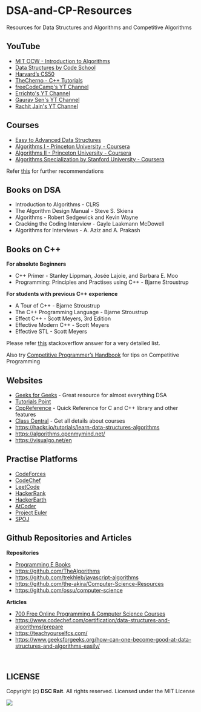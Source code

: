 # DSA-and-CP-Resources
Resources for Data Structures and Algorithms and Competitive Algorithms

## YouTube

* [MIT OCW - Introduction to Algorithms](https://www.youtube.com/playlist?list=PLUl4u3cNGP61Oq3tWYp6V_F-5jb5L2iHb)
* [Data Structures by Code School](https://www.youtube.com/playlist?list=PL2_aWCzGMAwI3W_JlcBbtYTwiQSsOTa6P)
* [Harvard’s CS50](https://youtu.be/e9Eds2Rc_x8)
* [TheCherno - C++ Tutorials](https://www.youtube.com/playlist?list=PLlrATfBNZ98dudnM48yfGUldqGD0S4FFb)
* [freeCodeCamp's YT Channel](https://www.youtube.com/channel/UC8butISFwT-Wl7EV0hUK0BQ)
* [Errichto's YT Channel](https://www.youtube.com/channel/UCBr_Fu6q9iHYQCh13jmpbrg)
* [Gaurav Sen's YT Channel](https://www.youtube.com/channel/UCRPMAqdtSgd0Ipeef7iFsKw)
* [Rachit Jain's YT Channel](https://www.youtube.com/channel/UC9fDC_eBh9e_bogw87DbGKQ)


## Courses

* [Easy to Advanced Data Structures](https://www.udemy.com/share/101r90AkQaeVpUQ3Q=/)
* [Algorithms I - Princeton University - Coursera](https://www.coursera.org/learn/algorithms-part1)
* [Algorithms II - Princeton University - Coursera](https://www.coursera.org/learn/algorithms-part2)
* [Algorithms Specialization by Stanford University - Coursera](https://www.coursera.org/specializations/algorithms)

Refer [this](https://www.freecodecamp.org/news/these-are-the-best-free-courses-to-learn-data-structures-and-algorithms-in-depth-4d52f0d6b35a/) for further recommendations

## Books on DSA

* Introduction to Algorithms - CLRS
* The Algorithm Design Manual - Steve S. Skiena
* Algorithms - Robert Sedgewick and Kevin Wayne
* Cracking the Coding Interview - Gayle Laakmann McDowell
* Algorithms for Interviews - A. Aziz and A. Prakash

## Books on C++

**For absolute Beginners**

* C++ Primer - Stanley Lippman, Josée Lajoie, and Barbara E. Moo
* Programming: Principles and Practises using C++ - Bjarne Stroustrup

**For students with previous C++ experience**

* A Tour of C++ - Bjarne Stroustrup
* The C++ Programming Language - Bjarne Stroustrup
* Effect C++ - Scott Meyers, 3rd Edition
* Effective Modern C++ - Scott Meyers
* Effective STL - Scott Meyers

Please refer [this](https://stackoverflow.com/questions/388242/the-definitive-c-book-guide-and-list) stackoverflow answer for a very detailed list.

Also try [Competitive Programmer’s Handbook](https://cses.fi/book.pdf) for tips on Competitive Programming


## Websites

* [Geeks for Geeks](https://www.geeksforgeeks.org/) - Great resource for almost everything DSA
* [Tutorials Point](https://www.tutorialspoint.com/data_structures_algorithms/index.htm)
* [CppReference](https://en.cppreference.com/w/) - Quick Reference for C and C++ library and other features
* [Class Central](https://www.classcentral.com/) - Get all details about courses
* https://hackr.io/tutorials/learn-data-structures-algorithms
* https://algorithms.openmymind.net/
* https://visualgo.net/en


## Practise Platforms

* [CodeForces](https://codeforces.com/)
* [CodeChef](https://www.codechef.com/)
* [LeetCode](https://leetcode.com/)
* [HackerRank](https://www.hackerrank.com/)
* [HackerEarth](https://www.hackerearth.com/)
* [AtCoder](https://www.hackerrank.com/)
* [Project Euler](https://projecteuler.net/)
* [SPOJ](https://www.spoj.com/)


## Github Repositories and Articles

**Repositories**

* [Programming E Books](https://github.com/trumpowen/All-Programming-E-Books-PDF)
* https://github.com/TheAlgorithms
* https://github.com/trekhleb/javascript-algorithms
* https://github.com/the-akira/Computer-Science-Resources
* https://github.com/ossu/computer-science

**Articles**

* [700 Free Online Programming & Computer Science Courses](https://www.freecodecamp.org/news/free-online-programming-cs-courses/)
* https://www.codechef.com/certification/data-structures-and-algorithms/prepare
* https://teachyourselfcs.com/
* https://www.geeksforgeeks.org/how-can-one-become-good-at-data-structures-and-algorithms-easily/


<br>

## LICENSE
Copyright (c) **DSC Rait**. All rights reserved. Licensed under the MIT License

[![](https://img.shields.io/github/license/junaidrahim/desiresalesportal?style=for-the-badge)](LICENSE)
